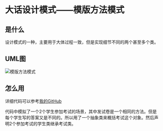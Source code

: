 # 大话设计模式——模版方法模式

## 是什么

设计模式的一种，主要用于大体过程一致，但是实现细节不同的两个甚至多个类。

## UML图

![模版方法模式](https://www.runoob.com/wp-content/uploads/2014/08/template_pattern_uml_diagram.jpg)

## 怎么用

详细代码可以参考[我的GitHub](https://github.com/JerryDtj/designPattern/tree/master/decoratorPattern)

代码中模拟了一个2个学生参加考试的场景，其中发试卷是一个相同的方法。但是每个学生写的答案又是不同的。所以用了一个抽象类来概括考试这个对象。然后声明2个参加考试的学生类继承考试类。

